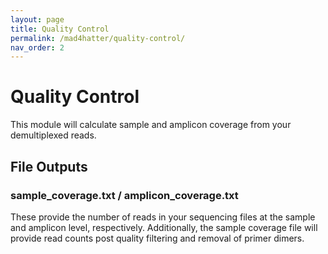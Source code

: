 ```yaml
---
layout: page
title: Quality Control
permalink: /mad4hatter/quality-control/
nav_order: 2
---
```


# Quality Control

This module will calculate sample and amplicon coverage from your demultiplexed reads. 

## File Outputs

### sample_coverage.txt / amplicon_coverage.txt 
These provide the number of reads in your sequencing files at the sample and amplicon level, respectively. Additionally, the sample coverage file will provide read counts post quality filtering and removal of primer dimers.


[jekyll-organization]: https://github.com/EPPIcenter
